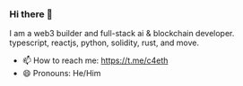 ### Hi there 👋

I am a web3 builder and full-stack ai & blockchain developer. \
typescript, reactjs, python, solidity, rust, and move.

- 📫 How to reach me: https://t.me/c4eth
- 😄 Pronouns: He/Him

<!--
**choguun/choguun** is a ✨ _special_ ✨ repository because its `README.md` (this file) appears on your GitHub profile.

Here are some ideas to get you started:

- 🔭 I’m currently working on ...
- 🌱 I’m currently learning ...
- 👯 I’m looking to collaborate on ...
- 🤔 I’m looking for help with ...
- 💬 Ask me about ...
- 📫 How to reach me: ...
- 😄 Pronouns: ...
- ⚡ Fun fact: ...
-->
